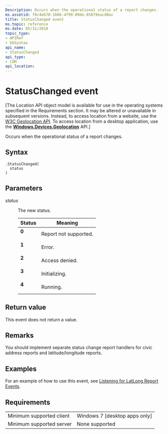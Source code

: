 ```yaml
---
Description: Occurs when the operational status of a report changes.
ms.assetid: f0c4e678-1666-4f99-89de-85879eacd0ac
title: StatusChanged event
ms.topic: reference
ms.date: 05/31/2018
topic_type: 
- APIRef
- kbSyntax
api_name: 
- StatusChanged
api_type: 
- COM
api_location: 
---
```


# StatusChanged event

\[The Location API object model is available for use in the operating systems specified in the Requirements section. It may be altered or unavailable in subsequent versions. Instead, to access location from a website, use the [W3C Geolocation API](/previous-versions/windows/internet-explorer/ie-developer/samples/gg589513(v=vs.85)). To access location from a desktop application, use the [**Windows.Devices.Geolocation**](/uwp/api/Windows.Devices.Geolocation) API.\]

Occurs when the operational status of a report changes.

## Syntax


```JScript
.StatusChanged(
  status
)
```



## Parameters

<dl> <dt>

*status* 
</dt> <dd>

The new status.



| Status                                                                                               | Meaning                          |
|------------------------------------------------------------------------------------------------------|----------------------------------|
| <span id="0"></span><dl> <dt>**0**</dt> </dl> | Report not supported.<br/> |
| <span id="1"></span><dl> <dt>**1**</dt> </dl> | Error.<br/>                |
| <span id="2"></span><dl> <dt>**2**</dt> </dl> | Access denied.<br/>        |
| <span id="3"></span><dl> <dt>**3**</dt> </dl> | Initializing.<br/>         |
| <span id="4"></span><dl> <dt>**4**</dt> </dl> | Running.<br/>              |



 

</dd> </dl>

## Return value

This event does not return a value.

## Remarks

You should implement separate status change report handlers for civic address reports and latitude/longitude reports.

## Examples

For an example of how to use this event, see [Listening for LatLong Report Events](/uwp/api/Windows.Devices.Geolocation).

## Requirements



|                                     |                                            |
|-------------------------------------|--------------------------------------------|
| Minimum supported client<br/> | Windows 7 \[desktop apps only\]<br/> |
| Minimum supported server<br/> | None supported<br/>                  |



 

